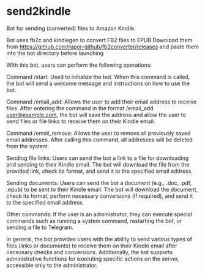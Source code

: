 # send2kindle
Bot for sending (converted) files to Amazon Kindle.

Bot uses fb2c and kindlegen to convert FB2 files to EPUB
Download them from https://github.com/rupor-github/fb2converter/releases and paste them into the bot directory before launching

With this bot, users can perform the following operations:

Command /start: Used to initialize the bot. When this command is called, the bot will send a welcome message and instructions on how to use the bot.

Command /email_add: Allows the user to add their email address to receive files. 
After entering the command in the format /email_add user@example.com, the bot will save the address and allow the user to send files or file links to receive them on their Kindle email.

Command /email_remove: Allows the user to remove all previously saved email addresses. After calling this command, all addresses will be deleted from the system.

Sending file links: Users can send the bot a link to a file for downloading and sending to their Kindle email. 
The bot will download the file from the provided link, check its format, and send it to the specified email address.

Sending documents: Users can send the bot a document (e.g., .doc, .pdf, .epub) to be sent to their Kindle email. 
The bot will download the document, check its format, perform necessary conversions (if required), and send it to the specified email address.

Other commands: If the user is an administrator, they can execute special commands such as running a system command, restarting the bot, or sending a file to Telegram.

In general, the bot provides users with the ability to send various types of files (links or documents) to receive them on their Kindle email after necessary checks and conversions. 
Additionally, the bot supports administrative functions for executing specific actions on the server, accessible only to the administrator.
